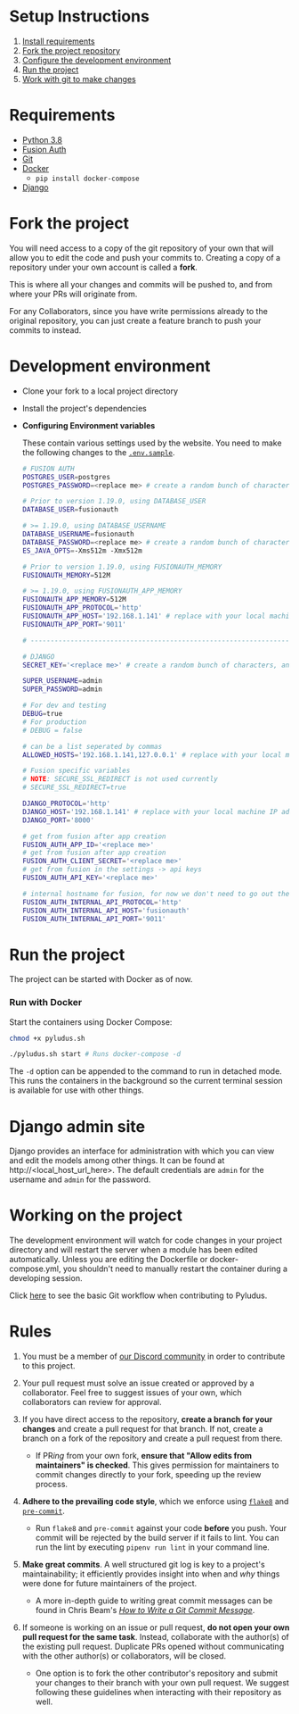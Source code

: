 
# Setup Instructions

1. [Install requirements](#Requirements)
2. [Fork the project repository](#Fork-the-Project)
4. [Configure the development environment](#Development-Environment)
5. [Run the project](#Run-The-Project)
6. [Work with git to make changes](#Working-with-Git)

# Requirements

- [Python 3.8](https://docs.python.org/3.8/)
- [Fusion Auth]()
- [Git](https://git-scm.com/doc)
- [Docker](https://docs.docker.com/compose/install/)
    - `pip install docker-compose`
- [Django]()

# Fork the project
You will need access to a copy of the git repository of your own that will allow you to edit the code and push your commits to. Creating a copy of a repository under your own account is called a **fork**.

This is where all your changes and commits will be pushed to, and from where your PRs will originate from.

For any Collaborators, since you have write permissions already to the original repository, you can just create a feature branch to push your commits to instead.

# Development environment

 - Clone your fork to a local project directory
 - Install the project's dependencies
 - **Configuring Environment variables**

	These contain various settings used by the website.
	You need to make the following changes to the [`.env.sample`](https://github.com/AAADevs/PyLudus/blob/main/.env.sample).
	```bash
	# FUSION AUTH
	POSTGRES_USER=postgres
	POSTGRES_PASSWORD=<replace me> # create a random bunch of characters, and do not share this

	# Prior to version 1.19.0, using DATABASE_USER
	DATABASE_USER=fusionauth

	# >= 1.19.0, using DATABASE_USERNAME
	DATABASE_USERNAME=fusionauth
	DATABASE_PASSWORD=<replace me> # create a random bunch of characters, and do not share this
	ES_JAVA_OPTS=-Xms512m -Xmx512m

	# Prior to version 1.19.0, using FUSIONAUTH_MEMORY
	FUSIONAUTH_MEMORY=512M

	# >= 1.19.0, using FUSIONAUTH_APP_MEMORY
	FUSIONAUTH_APP_MEMORY=512M
	FUSIONAUTH_APP_PROTOCOL='http'
	FUSIONAUTH_APP_HOST='192.168.1.141' # replace with your local machine IP address (`hostname -I`)
	FUSIONAUTH_APP_PORT='9011'

	# ----------------------------------------------------------------------------------------------

	# DJANGO
	SECRET_KEY='<replace me>' # create a random bunch of characters, and do not share this

    SUPER_USERNAME=admin
    SUPER_PASSWORD=admin

	# For dev and testing
	DEBUG=true
	# For production
	# DEBUG = false

	# can be a list seperated by commas
	ALLOWED_HOSTS='192.168.1.141,127.0.0.1' # replace with your local machine IP address, followed with your localhost IP

	# Fusion specific variables
	# NOTE: SECURE_SSL_REDIRECT is not used currently
	# SECURE_SSL_REDIRECT=true

	DJANGO_PROTOCOL='http'
	DJANGO_HOST='192.168.1.141' # replace with your local machine IP address
	DJANGO_PORT='8000'

	# get from fusion after app creation
	FUSION_AUTH_APP_ID='<replace me>'
	# get from fusion after app creation
	FUSION_AUTH_CLIENT_SECRET='<replace me>'
	# get from fusion in the settings -> api keys
	FUSION_AUTH_API_KEY='<replace me>'

	# internal hostname for fusion, for now we don't need to go out the container network to do API auth
	FUSION_AUTH_INTERNAL_API_PROTOCOL='http'
	FUSION_AUTH_INTERNAL_API_HOST='fusionauth'
	FUSION_AUTH_INTERNAL_API_PORT='9011'
	```

# Run the project
The project can be started with Docker as of now.

### Run with Docker
Start the containers using Docker Compose:
```bash
chmod +x pyludus.sh

./pyludus.sh start # Runs docker-compose -d

```
The `-d` option can be appended to the command to run in detached mode. This runs the containers in the background so the current terminal session is available for use with other things.

# Django admin site
Django provides an interface for administration with which you can view and edit the models among other things. It can be found at  http://<local_host_url_here>. The default credentials are `admin` for the username and `admin` for the password.


# Working on the project
The development environment will watch for code changes in your project directory and will restart the server when a module has been edited automatically. Unless you are editing the Dockerfile or docker-compose.yml, you shouldn't need to manually restart the container during a developing session.

Click [here](https://rogerdudler.github.io/git-guide/) to see the basic Git workflow when contributing to Pyludus.

# Rules

1. You must be a member of [our Discord community](https://discord.gg/gZzpQkF6rx) in order to contribute to this project.

2. Your pull request must solve an issue created or approved by a collaborator. Feel free to suggest issues of your own, which collaborators can review for approval.

3. If you have direct access to the repository, **create a branch for your changes** and create a pull request for that branch. If not, create a branch on a fork of the repository and create a pull request from there.
    * If PR*ing* from your own fork, **ensure that "Allow edits from maintainers" is checked**. This gives permission for maintainers to commit changes directly to your fork, speeding up the review process.

4. **Adhere to the prevailing code style**, which we enforce using [`flake8`](http://flake8.pycqa.org/en/latest/index.html) and [`pre-commit`](https://pre-commit.com/).
    * Run `flake8` and `pre-commit` against your code **before** you push. Your commit will be rejected by the build server if it fails to lint. You can run the lint by executing `pipenv run lint` in your command line.

5. **Make great commits**. A well structured git log is key to a project's maintainability; it efficiently provides insight into when and *why* things were done for future maintainers of the project.
    * A more in-depth guide to writing great commit messages can be found in Chris Beam's [*How to Write a Git Commit Message*](https://chris.beams.io/posts/git-commit/).

6. If someone is working on an issue or pull request, **do not open your own pull request for the same task**. Instead, collaborate with the author(s) of the existing pull request. Duplicate PRs opened without communicating with the other author(s) or collaborators, will be closed.
    * One option is to fork the other contributor's repository and submit your changes to their branch with your own pull request. We suggest following these guidelines when interacting with their repository as well.

